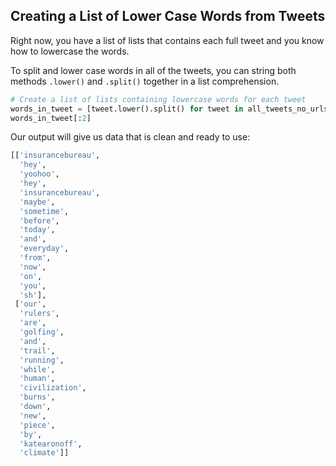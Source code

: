 <!--title={Creating a List of Lower Case Words from Tweets}-->

## Creating a List of Lower Case Words from Tweets

Right now, you have a list of lists that contains each full tweet and you know how to lowercase the words.

To split and lower case words in all of the tweets, you can string both methods `.lower()` and `.split()` together in a list comprehension.

``` python
# Create a list of lists containing lowercase words for each tweet
words_in_tweet = [tweet.lower().split() for tweet in all_tweets_no_urls]
words_in_tweet[:2]

```

Our output will give us data that is clean and ready to use:

``` python
[['insurancebureau',
  'hey',
  'yoohoo',
  'hey',
  'insurancebureau',
  'maybe',
  'sometime',
  'before',
  'today',
  'and',
  'everyday',
  'from',
  'now',
  'on',
  'you',
  'sh'],
 ['our',
  'rulers',
  'are',
  'golfing',
  'and',
  'trail',
  'running',
  'while',
  'human',
  'civilization',
  'burns',
  'down',
  'new',
  'piece',
  'by',
  'katearonoff',
  'climate']]
```

